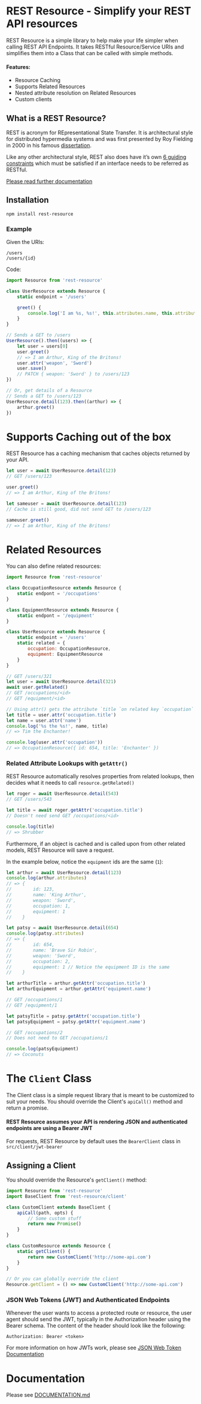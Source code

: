 # REST Resource - Simplify your REST API resources
REST Resource is a simple library to help make your life simpler when calling REST API Endpoints. It takes RESTful Resource/Service URIs and simplifies them into a Class that can be called with simple methods.

#### Features:
- Resource Caching
- Supports Related Resources
- Nested attribute resolution on Related Resources
- Custom clients

## What is a REST Resource?
REST is acronym for REpresentational State Transfer. It is architectural style for distributed hypermedia systems and was first presented by Roy Fielding in 2000 in his famous [dissertation](https://www.ics.uci.edu/~fielding/pubs/dissertation/rest_arch_style.htm).

Like any other architectural style, REST also does have it’s own [6 guiding constraints](https://restfulapi.net/rest-architectural-constraints/) which must be satisfied if an interface needs to be referred as RESTful.

[Please read further documentation](https://restfulapi.net/)

## Installation
```
npm install rest-resource
```

### Example
Given the URIs:

```
/users
/users/{id}
```
Code:

```javascript
import Resource from 'rest-resource'

class UserResource extends Resource {
    static endpoint = '/users'

    greet() {
        console.log('I am %s, %s!', this.attributes.name, this.attributes.occupation)
    }
}

// Sends a GET to /users
UserResource().then((users) => {
    let user = users[0]
    user.greet()
    // => I am Arthur, King of the Britons!
    user.attr('weapon', 'Sword')
    user.save()
    // PATCH { weapon: 'Sword' } to /users/123
})

// Or, get details of a Resource
// Sends a GET to /users/123
UserResource.detail(123).then((arthur) => {
    arthur.greet()
})
```

# Supports Caching out of the box
REST Resource has a caching mechanism that caches objects returned by your API.

```javascript
let user = await UserResource.detail(123)
// GET /users/123

user.greet()
// => I am Arthur, King of the Britons!

let sameuser = await UserResource.detail(123)
// Cache is still good, did not send GET to /users/123

sameuser.greet()
// => I am Arthur, King of the Britons!
```

# Related Resources
You can also define related resources:

```javascript
import Resource from 'rest-resource'

class OccupationResource extends Resource {
    static endpont = '/occupations'
}

class EquipmentResource extends Resource {
    static endpont = '/equipment'
}

class UserResource extends Resource {
    static endpoint = '/users'
    static related = {
        occupation: OccupationResource,
        equipment: EquipmentResource
    }
}

// GET /users/321
let user = await UserResource.detail(321)
await user.getRelated()
// GET /occupations/<id>
// GET /equipment/<id>

// Using attr() gets the attribute `title `on related key `occupation`
let title = user.attr('occupation.title')
let name = user.attr('name')
console.log('%s the %s!', name, title)
// => Tim the Enchanter!

console.log(user.attr('occupation'))
// => OccupationResource({ id: 654, title: 'Enchanter' })
```

### Related Attribute Lookups with `getAttr()`
REST Resource automatically resolves properties from related lookups, then decides what it needs to call `resource.getRelated()`

```javascript
let roger = await UserResource.detail(543)
// GET /users/543

let title = await roger.getAttr('occupation.title')
// Doesn't need send GET /occupations/<id>

console.log(title)
// => Shrubber
```

Furthermore, if an object is cached and is called upon from other related models, REST Resource will save a request.

In the example below, notice the `equipment` ids are the same (`1`):

```javascript
let arthur = await UserResource.detail(123)
console.log(arthur.attributes)
// => {
//        id: 123,
//        name: 'King Arthur',
//        weapon: 'Sword',
//        occupation: 1,
//        equipment: 1
//    }

let patsy = await UserResource.detail(654)
console.log(patsy.attributes)
// => {
//        id: 654,
//        name: 'Brave Sir Robin',
//        weapon: 'Sword',
//        occupation: 2,
//        equipment: 1 // Notice the equipment ID is the same
//    }

let arthurTitle = arthur.getAttr('occupation.title')
let arthurEquipment = arthur.getAttr('equipment.name')

// GET /occupations/1
// GET /equipment/1

let patsyTitle = patsy.getAttr('occupation.title')
let patsyEquipment = patsy.getAttr('equipment.name')

// GET /occupations/2
// Does not need to GET /occupations/1

console.log(patsyEquipment)
// => Coconuts
```

# The `Client` Class
The Client class is a simple request library that is meant to be customized to suit your needs. You should override the Client's `apiCall()` method and return a promise.

#### REST Resource assumes your API is rendering JSON and authenticated endpoints are using a Bearer JWT

For requests, REST Resource by default uses the `BearerClient` class in `src/client/jwt-bearer`

## Assigning a Client
You should override the Resource's `getClient()` method:

```javascript
import Resource from 'rest-resource'
import BaseClient from 'rest-resource/client'

class CustomClient extends BaseClient {
    apiCall(path, opts) {
        // Some custom stuff
        return new Promise()
    }
}

class CustomResource extends Resource {
    static getClient() {
        return new CustomClient('http://some-api.com')
    }
}

// Or you can globally override the client
Resource.getClient = () => new CustomClient('http://some-api.com')
```

### JSON Web Tokens (JWT) and Authenticated Endpoints
Whenever the user wants to access a protected route or resource, the user agent should send the JWT, typically in the Authorization header using the Bearer schema. The content of the header should look like the following:

```
Authorization: Bearer <token>
```

For more information on how JWTs work, please see [JSON Web Token Documentation](https://jwt.io/introduction/)

# Documentation
Please see [DOCUMENTATION.md](DOCUMENTATION.md)
